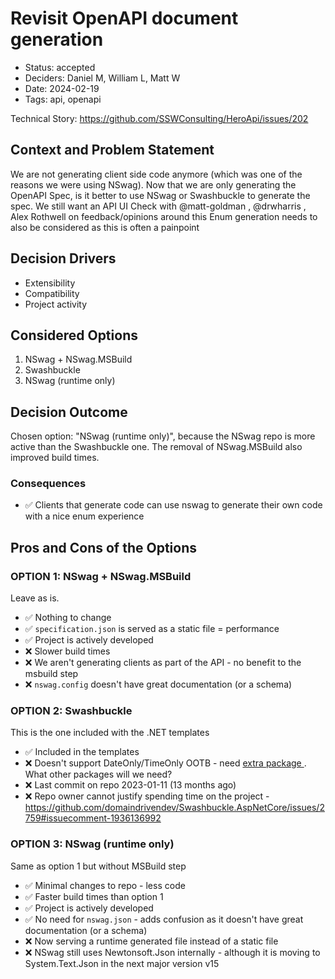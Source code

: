 # Revisit OpenAPI document generation

- Status: accepted
- Deciders: Daniel M, William L, Matt W
- Date: 2024-02-19
- Tags: api, openapi

Technical Story: https://github.com/SSWConsulting/HeroApi/issues/202

## Context and Problem Statement

We are not generating client side code anymore (which was one of the reasons we were using NSwag). Now that we are only generating the OpenAPI Spec, is it better to use NSwag or Swashbuckle to generate the spec.
We still want an API UI
Check with @matt-goldman , @drwharris , Alex Rothwell on feedback/opinions around this
Enum generation needs to also be considered as this is often a painpoint

## Decision Drivers <!-- optional -->

- Extensibility
- Compatibility
- Project activity

## Considered Options

1. NSwag + NSwag.MSBuild
1. Swashbuckle
1. NSwag (runtime only)

## Decision Outcome

Chosen option: "NSwag (runtime only)", because the NSwag repo is more active than the Swashbuckle one. The removal of NSwag.MSBuild also improved build times. 

### Consequences <!-- optional -->

- ✅ Clients that generate code can use nswag to generate their own code with a nice enum experience

## Pros and Cons of the Options <!-- optional -->

### OPTION 1: NSwag + NSwag.MSBuild

Leave as is.

- ✅ Nothing to change
- ✅ `specification.json` is served as a static file = performance
- ✅ Project is actively developed
- ❌ Slower build times
- ❌ We aren't generating clients as part of the API - no benefit to the msbuild step
- ❌ `nswag.config` doesn't have great documentation (or a schema)

### OPTION 2: Swashbuckle

This is the one included with the .NET templates

- ✅ Included in the templates
- ❌ Doesn't support DateOnly/TimeOnly OOTB - need [extra package ](https://github.com/maxkoshevoi/DateOnlyTimeOnly.AspNet). What other packages will we need?
- ❌ Last commit on repo 2023-01-11 (13 months ago)
- ❌ Repo owner cannot justify spending time on the project - https://github.com/domaindrivendev/Swashbuckle.AspNetCore/issues/2759#issuecomment-1936136992

### OPTION 3: NSwag (runtime only)

Same as option 1 but without MSBuild step

- ✅ Minimal changes to repo - less code
- ✅ Faster build times than option 1
- ✅ Project is actively developed
- ✅ No need for `nswag.json` - adds confusion as it doesn't have great documentation (or a schema)
- ❌ Now serving a runtime generated file instead of a static file
- ❌ NSwag still uses Newtonsoft.Json internally - although it is moving to System.Text.Json in the next major version v15


